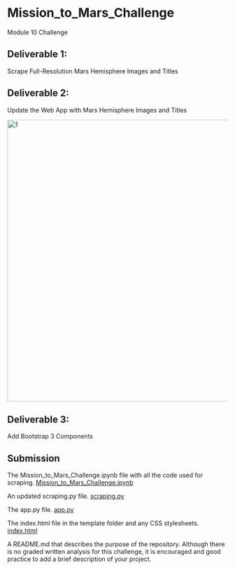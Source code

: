 # Mission_to_Mars_Challenge

Module 10 Challenge

## Deliverable 1: 

Scrape Full-Resolution Mars Hemisphere Images and Titles

## Deliverable 2: 

Update the Web App with Mars Hemisphere Images and Titles

<img width="644" alt="1" src="https://user-images.githubusercontent.com/86527347/133018573-5f2dce98-31bd-4f6c-bd0c-af8ad471dad2.png">

## Deliverable 3: 

Add Bootstrap 3 Components

## Submission

The Mission_to_Mars_Challenge.ipynb file with all the code used for scraping.
[Mission_to_Mars_Challenge.ipynb](Mission_to_Mars_Challenge.ipynb)

An updated scraping.py file.
[scraping.py](scraping.py) 

The app.py file.
[app.py](app.py)

The index.html file in the template folder and any CSS stylesheets.
[index.html](index.html)

A README.md that describes the purpose of the repository. Although there is no graded written analysis for this challenge, it is encouraged and good practice to add a brief description of your project.

